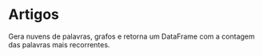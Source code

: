 # Artigos
Gera nuvens de palavras, grafos e retorna um DataFrame com a contagem das palavras mais recorrentes.
